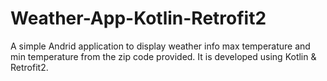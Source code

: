 # Weather-App-Kotlin-Retrofit2
A simple Andrid application to display weather info max temperature and min temperature from the zip code provided. It is developed using Kotlin &amp; Retrofit2.
